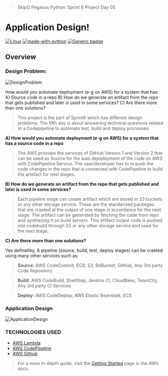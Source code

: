 
> SkipQ Pegasus Python: Sprint 6 Project Day 05

# Application Design!

[![Linux](https://svgshare.com/i/Zhy.svg)](#) [![made-with-python](https://img.shields.io/badge/Made%20with-Python-1f425f.svg)](#) [![Generic badge](https://img.shields.io/badge/version-3.8.10-blue)](#)

## Overview

### Design Problem:

![DesignProblem](https://github.com/muhammadfaizan2022skipq/Pegasus_Python/blob/main/faizan/Sprint6/Day05/design-problem.PNG)

How would you automate deployment (e-g on AWS) for a system that has:
A) Source code in a repo
B) How do we generate an artifact from the repo that gets published and later is used in some services?
C) Are there more than one solutions?

> This project is the part of Sprint6 which has different design problems. The fifth day is about answering technical questions related to a Codepipeline to automate test, build and deploy processes.

**A) How would you automate deployment (e-g on AWS) for a system that has a source code in a repo**

> The AWS provides the services of GitHub Version 1 and Version 2 that can be used as Source for the auto deplployment of the code on AWS with CodePipeline Service. The user/developer has to to push the code changes in the repo that is connected with CodePipeline to build the artefact for next stages.

**B) How do we generate an artifact from the repo that gets published and later is used in some services?**

> Each pipeline stage can create artifact which are stored in S3 buckets or any other storage service. These are the standarized packeges that are craeted at the output of one stage in accordance for the next stage. The artifact can be generated by fetching the code from repo and synthezing it on build servers. This artifact output code is pushed into codebuild through S3 or any other storage service and used for the next stage.

**C) Are there more than one solutions?**

Yes definatley, A pipeline (source, build, test, deploy stages) can be craeted using many other services such as:

> **Source:** AWS CodeCommit, ECR, S3, BitBucket, GitHub, Any 3rd party Code Repository

> **Build:** AWS CodeBuild, ShellStep, Jenkins CI, CloudBees, TeamCity, Any 3rd party CI Services

> **Deploy:** AWS CodeDeploy, AWS Elastic Beanstalk, ECS


### Application Design

![ApplicationDesign](https://github.com/muhammadfaizan2022skipq/Pegasus_Python/blob/main/faizan/Sprint6/Day05/design-day05.png)

### TECHNOLOGIES USED

* [AWS Lambda](https://aws.amazon.com/lambda/)
* [AWS CodePipeline](https://aws.amazon.com/codepipeline/)
* [AWS Github](https://github.com/aws-samples)


> For a more in-depth guide, visit the [Getting Started](https://docs.aws.amazon.com/apigateway/latest/developerguide/welcome.html) page in the AWS docs.
